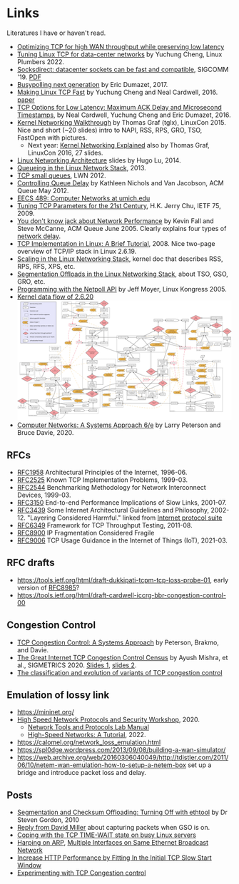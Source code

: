 # Links

Literatures I have or haven't read.

* [Optimizing TCP for high WAN throughput while preserving low latency](https://blog.cloudflare.com/optimizing-tcp-for-high-throughput-and-low-latency/)
* [Tuning Linux TCP for data-center networks](https://lpc.events/event/16/contributions/1343/attachments/1027/1972/Tuning%20Linux%20TCP%20for%20data-center%20networks%20%283%29.pdf) by Yuchung Cheng,
  Linux Plumbers 2022.
* [Socksdirect: datacenter sockets can be fast and compatible](https://dlnext.acm.org/doi/abs/10.1145/3341302.3342071), SIGCOMM '19.
  [PDF](https://www.microsoft.com/en-us/research/uploads/prod/2019/08/p90-li.pdf)
* [Busypolling next generation](https://netdevconf.info/2.1/session.html?dumazet) by Eric Dumazet, 2017.
* [Making Linux TCP Fast](https://netdevconf.info/1.2/session.html?yuchung-cheng) by Yuchung Cheng and Neal Cardwell, 2016.
  [paper](https://netdevconf.info/1.2/papers/bbr-netdev-1.2.new.new.pdf)
* [TCP Options for Low Latency: Maximum ACK Delay and Microsecond Timestamps](https://www.ietf.org/proceedings/97/slides/slides-97-tcpm-tcp-options-for-low-latency-00.pdf), by Neal Cardwell, Yuchung Cheng and Eric Dumazet, 2016.
* [Kernel Networking Walkthrough](https://www.slideshare.net/ThomasGraf5/linuxcon-2015-linux-kernel-networking-walkthrough) by Thomas Graf (tglx), LinuxCon 2015.
Nice and short (~20 slides) intro to NAPI, RSS, RPS, GRO, TSO, FastOpen with pictures.
    * Next year: [Kernel Networking Explained](https://www.slideshare.net/ThomasGraf5/linux-networking-explained) also by Thomas Graf, LinuxCon 2016, 27 slides.
* [Linux Networking Architecture](https://www.slideshare.net/hugolu/the-linux-networking-architecture/63) slides by Hugo Lu, 2014.
* [Queueing in the Linux Network Stack](https://www.coverfire.com/articles/queueing-in-the-linux-network-stack/), 2013.
* [TCP small queues](https://lwn.net/Articles/507065/), LWN 2012.
* [Controlling Queue Delay](https://queue.acm.org/detail.cfm?id=2209336) by Kathleen Nichols and Van Jacobson, ACM Queue May 2012.
* [EECS 489: Computer Networks at umich.edu](https://www.eecs.umich.edu/courses/eecs489/w10/syllabus.html)
* [Tuning TCP Parameters for the 21st Century](https://www.ietf.org/proceedings/75/slides/tcpm-1.pdf), H.K. Jerry Chu, IETF 75, 2009.
* [You don't know jack about Network Performance](https://queue.acm.org/detail.cfm?id=1066069) by Kevin Fall and Steve McCanne, ACM Queue June 2005.  Clearly explains four types of [network delay](https://en.wikipedia.org/wiki/Network_delay).
* [TCP Implementation in Linux: A Brief Tutorial](http://www.ece.virginia.edu/mv/research/DOE09/publications/TCPlinux.pdf), 2008. Nice two-page overview of TCP/IP stack in Linux 2.6.19.
* [Scaling in the Linux Networking Stack](https://www.kernel.org/doc/Documentation/networking/scaling.txt), kernel doc that describes RSS, RPS, RFS, XPS, etc.
* [Segmentation Offloads in the Linux Networking Stack](https://www.kernel.org/doc/Documentation/networking/segmentation-offloads.txt), about TSO, GSO, GRO, etc.
* [Programming with the Netpoll API](http://people.redhat.com/~jmoyer/netpoll-linux_kongress-2005.pdf) by Jeff Moyer, Linux Kongress 2005.
* [Kernel data flow of 2.6.20](https://wiki.linuxfoundation.org/networking/kernel_flow) ![img](img/Network_data_flow_through_kernel.png)
* [Computer Networks: A Systems Approach 6/e](https://book.systemsapproach.org/) by Larry Peterson and Bruce Davie, 2020.


## RFCs
* [RFC1958](https://tools.ietf.org/html/rfc1958) Architectural Principles of the Internet, 1996-06.
* [RFC2525](https://tools.ietf.org/html/rfc2525) Known TCP Implementation Problems, 1999-03.
* [RFC2544](https://tools.ietf.org/html/rfc2544) Benchmarking Methodology for Network Interconnect Devices, 1999-03.
* [RFC3150](https://tools.ietf.org/html/rfc3150) End-to-end Performance Implications of Slow Links, 2001-07.
* [RFC3439](https://tools.ietf.org/html/rfc3439) Some Internet Architectural Guidelines and Philosophy, 2002-12.
  "Layering Considered Harmful." linked from [Internet protocol suite](https://en.wikipedia.org/wiki/Internet_protocol_suite#Layer_names_and_number_of_layers_in_the_literature)
* [RFC6349](https://www.rfc-editor.org/rfc/rfc6349) Framework for TCP Throughput Testing, 2011-08.
* [RFC8900](https://tools.ietf.org/html/rfc8900) IP Fragmentation Considered Fragile
* [RFC9006](https://tools.ietf.org/html/rfc9006) TCP Usage Guidance in the Internet of Things (IoT), 2021-03.


## RFC drafts
* <https://tools.ietf.org/html/draft-dukkipati-tcpm-tcp-loss-probe-01>, early version of [RFC8985](https://tools.ietf.org/html/rfc8985)?
* <https://tools.ietf.org/html/draft-cardwell-iccrg-bbr-congestion-control-00>


## Congestion Control

* [TCP Congestion Control: A Systems Approach](https://tcpcc.systemsapproach.org/) by Peterson, Brakmo, and Davie.
* [The Great Internet TCP Congestion Control Census](https://www.comp.nus.edu.sg/~ayush/images/sigmetrics2020-gordon.pdf) by Ayush Mishra, et al., SIGMETRICS 2020.
[Slides 1](https://www.comp.nus.edu.sg/~bleong/slides/sigmetrics19-gordon-slides.pdf),
[slides 2](https://datatracker.ietf.org/meeting/109/materials/slides-109-iccrg-the-great-internet-tcp-congestion-control-census-00).
* [The classification and evolution of variants of TCP congestion control](https://www.researchgate.net/figure/The-classification-and-evolution-of-variants-of-TCP-congestion-control-Afanasyev-et-al_fig1_262053709)


## Emulation of lossy link

* <https://mininet.org/>
* [High Speed Network Protocols and Security Workshop](http://ce.sc.edu/cyberinfra/workshop_2020.html), 2020.
    * [Network Tools and Protocols Lab Manual](http://ce.sc.edu/cyberinfra/workshops/Material/NTP/NTP.pdf)
    * [High-Speed Networks: A Tutorial](https://link.springer.com/book/10.1007/978-3-030-88841-1), 2022.
* <https://calomel.org/network_loss_emulation.html>
* <https://spl0dge.wordpress.com/2013/09/08/building-a-wan-simulator/>
* <https://web.archive.org/web/20160306040049/http://tdistler.com/2011/06/10/netem-wan-emulation-how-to-setup-a-netem-box> set up a bridge and introduce packet loss and delay.


## Posts

* [Segmentation and Checksum Offloading: Turning Off with ethtool](https://sandilands.info/sgordon/segmentation-offloading-with-wireshark-and-ethtool) by Dr Steven Gordon, 2010
* [Reply from David Miller](https://seclists.org/tcpdump/2009/q3/14) about capturing packets when GSO is on.
* [Coping with the TCP TIME-WAIT state on busy Linux servers](https://vincent.bernat.ch/en/blog/2014-tcp-time-wait-state-linux)
* [Harping on ARP](https://lwn.net/Articles/45373/), [Multiple Interfaces on Same Ethernet Broadcast Network](https://www.kernel.org/doc/html/v4.18/networking/e100.html#multiple-interfaces-on-same-ethernet-broadcast-network)
* [Increase HTTP Performance by Fitting In the Initial TCP Slow Start Window](https://sirupsen.com/napkin/problem-15)
* [Experimenting with TCP Congestion control](https://dipsingh.github.io/TCP-Congestion-Experiment/)
